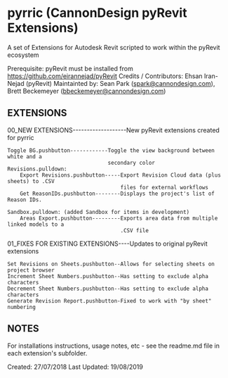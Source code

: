 # pyrric (CannonDesign pyRevit Extensions)

A set of Extensions for Autodesk Revit scripted to work within the pyRevit ecosystem

Prerequisite: pyRevit must be installed from https://github.com/eirannejad/pyRevit
Credits / Contributors: Ehsan Iran-Nejad (pyRevit)
Maintainted by: 	Sean Park (spark@cannondesign.com), 
​				Brett Beckemeyer (bbeckemeyer@cannondesign.com)

EXTENSIONS
-------

00_NEW EXTENSIONS-------------------New pyRevit extensions created for pyrric

```
Toggle BG.pushbutton------------Toggle the view background between white and a
								secondary color
Revisions.pulldown:
	Export Revisions.pushbutton-----Export Revision Cloud data (plus sheets) to .CSV 
									files for external workflows
	Get ReasonIDs.pushbutton--------Displays the project's list of Reason IDs.

Sandbox.pulldown: (added Sandbox for items in development)
	Areas Export.pushbutton---------Exports area data from multiple linked models to a
									.CSV file
```

01_FIXES FOR EXISTING EXTENSIONS----Updates to original pyRevit extensions

	Set Revisions on Sheets.pushbutton--Allows for selecting sheets on project browser
	Increment Sheet Numbers.pushbutton--Has setting to exclude alpha characters
	Decrement Sheet Numbers.pushbutton--Has setting to exclude alpha characters
	Generate Revision Report.pushbutton-Fixed to work with "by sheet" numbering

NOTES
-----
For installations instructions, usage notes, etc - see the readme.md file in each extension's subfolder.

Created: 27/07/2018
Last Updated: 19/08/2019
